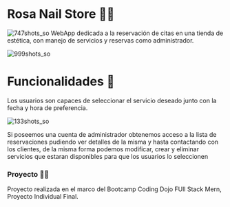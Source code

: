 # Rosa Nail Store 💅🏻
![747shots_so](https://github.com/MrChrisFabian/ProyectoIndividualMERN/assets/146046957/cd6c8a21-c139-4641-8aa7-6769726ebe0a)
WebApp dedicada a la reservación de citas en una tienda de estética, con manejo de servicios y reservas como administrador.

![999shots_so](https://github.com/MrChrisFabian/ProyectoIndividualMERN/assets/146046957/338919f0-3310-4deb-9345-cddf9d8051b6)
# Funcionalidades 🚀
Los usuarios son capaces de seleccionar el servicio deseado junto con la fecha y hora de preferencia.

![133shots_so](https://github.com/MrChrisFabian/ProyectoIndividualMERN/assets/146046957/f0445142-bcdf-412e-8723-d5104d4d8f6f)

Si poseemos una cuenta de administrador obtenemos acceso a la lista de reservaciones pudiendo ver detalles de la misma y hasta contactando con los clientes, de la misma forma podemos modificar, crear y eliminar servicios que estaran disponibles para que los usuarios lo seleccionen
### Proyecto 🥷🏻
Proyecto realizada en el marco del Bootcamp Coding Dojo FUll Stack Mern, Proyecto Individual Final.
